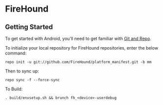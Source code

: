 FireHound
===========

Getting Started
---------------

To get started with Android, you'll need to get
familiar with [Git and Repo](http://source.android.com/source/using-repo.html).

To initialize your local repository for FireHound repositories, enter the below command:

    repo init -u git://github.com/FireHound/platform_manifest.git -b mm

Then to sync up:

    repo sync -f --force-sync
    
To Build:

    . build/envsetup.sh && brunch fh_<device>-userdebug
